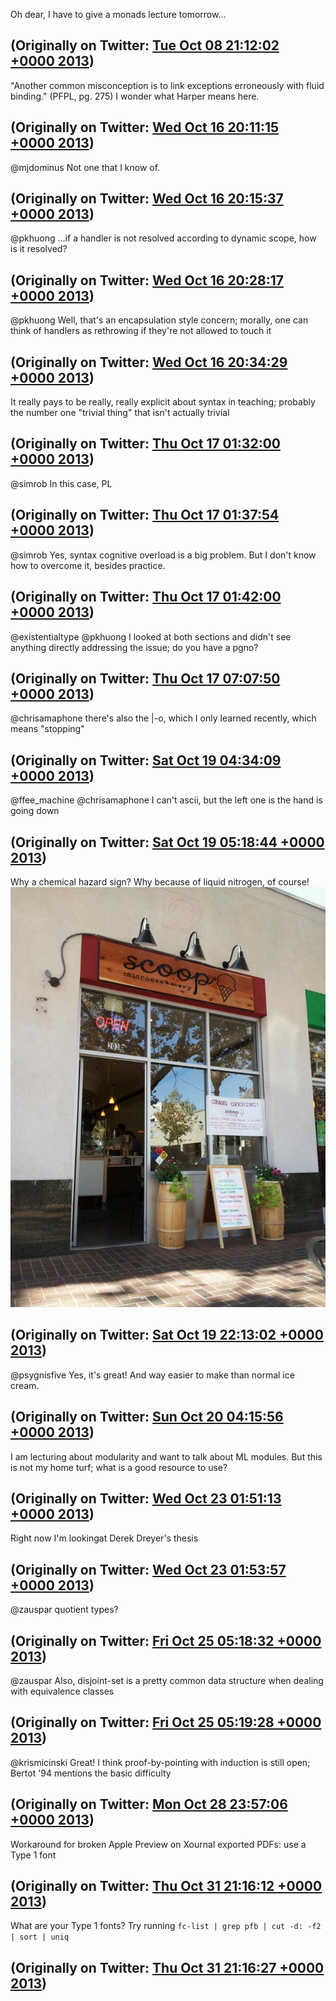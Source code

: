 Oh dear, I have to give a monads lecture tomorrow...

(Originally on Twitter: [Tue Oct 08 21:12:02 +0000 2013](https://twitter.com/ezyang/status/387686848531030016))
----
"Another common misconception is to link exceptions erroneously with fluid binding." (PFPL, pg. 275) I wonder what Harper means here.

(Originally on Twitter: [Wed Oct 16 20:11:15 +0000 2013](https://twitter.com/ezyang/status/390570657622540288))
----
@mjdominus Not one that I know of.

(Originally on Twitter: [Wed Oct 16 20:15:37 +0000 2013](https://twitter.com/ezyang/status/390571753736794112))
----
@pkhuong ...if a handler is not resolved according to dynamic scope, how is it resolved?

(Originally on Twitter: [Wed Oct 16 20:28:17 +0000 2013](https://twitter.com/ezyang/status/390574944041852929))
----
@pkhuong Well, that's an encapsulation style concern; morally, one can think of handlers as rethrowing if they're not allowed to touch it

(Originally on Twitter: [Wed Oct 16 20:34:29 +0000 2013](https://twitter.com/ezyang/status/390576503433752576))
----
It really pays to be really, really explicit about syntax in teaching; probably the number one "trivial thing" that isn't actually trivial

(Originally on Twitter: [Thu Oct 17 01:32:00 +0000 2013](https://twitter.com/ezyang/status/390651376461971457))
----
@simrob In this case, PL

(Originally on Twitter: [Thu Oct 17 01:37:54 +0000 2013](https://twitter.com/ezyang/status/390652859064532992))
----
@simrob Yes, syntax cognitive overload is a big problem. But I don't know how to overcome it, besides practice.

(Originally on Twitter: [Thu Oct 17 01:42:00 +0000 2013](https://twitter.com/ezyang/status/390653893136637953))
----
@existentialtype @pkhuong I looked at both sections and didn't see anything directly addressing the issue; do you have a pgno?

(Originally on Twitter: [Thu Oct 17 07:07:50 +0000 2013](https://twitter.com/ezyang/status/390735888705388544))
----
@chrisamaphone there's also the |-o, which I only learned recently, which means "stopping"

(Originally on Twitter: [Sat Oct 19 04:34:09 +0000 2013](https://twitter.com/ezyang/status/391421991347290112))
----
@ffee_machine @chrisamaphone I can't ascii, but the left one is the hand is going down

(Originally on Twitter: [Sat Oct 19 05:18:44 +0000 2013](https://twitter.com/ezyang/status/391433208463917056))
----
Why a chemical hazard sign? Why because of liquid nitrogen, of course! ![](media/391688468268474368-BW-OliDCMAAhbRQ.jpg)

(Originally on Twitter: [Sat Oct 19 22:13:02 +0000 2013](https://twitter.com/ezyang/status/391688468268474368))
----
@psygnisfive Yes, it's great! And way easier to make than normal ice cream.

(Originally on Twitter: [Sun Oct 20 04:15:56 +0000 2013](https://twitter.com/ezyang/status/391779795375489024))
----
I am lecturing about modularity and want to talk about ML modules. But this is not my home turf; what is a good resource to use?

(Originally on Twitter: [Wed Oct 23 01:51:13 +0000 2013](https://twitter.com/ezyang/status/392830538677227520))
----
Right now I'm lookingat Derek Dreyer's thesis

(Originally on Twitter: [Wed Oct 23 01:53:57 +0000 2013](https://twitter.com/ezyang/status/392831226966724608))
----
@zauspar quotient types?

(Originally on Twitter: [Fri Oct 25 05:18:32 +0000 2013](https://twitter.com/ezyang/status/393607485762068480))
----
@zauspar Also, disjoint-set is a pretty common data structure when dealing with equivalence classes

(Originally on Twitter: [Fri Oct 25 05:19:28 +0000 2013](https://twitter.com/ezyang/status/393607720827641857))
----
@krismicinski Great! I think proof-by-pointing with induction is still open; Bertot '94 mentions the basic difficulty

(Originally on Twitter: [Mon Oct 28 23:57:06 +0000 2013](https://twitter.com/ezyang/status/394976148578643968))
----
Workaround for broken Apple Preview on Xournal exported PDFs: use a Type 1 font

(Originally on Twitter: [Thu Oct 31 21:16:12 +0000 2013](https://twitter.com/ezyang/status/396022819118931968))
----
What are your Type 1 fonts? Try running `fc-list | grep pfb | cut -d: -f2 | sort | uniq`

(Originally on Twitter: [Thu Oct 31 21:16:27 +0000 2013](https://twitter.com/ezyang/status/396022881123315712))
----
